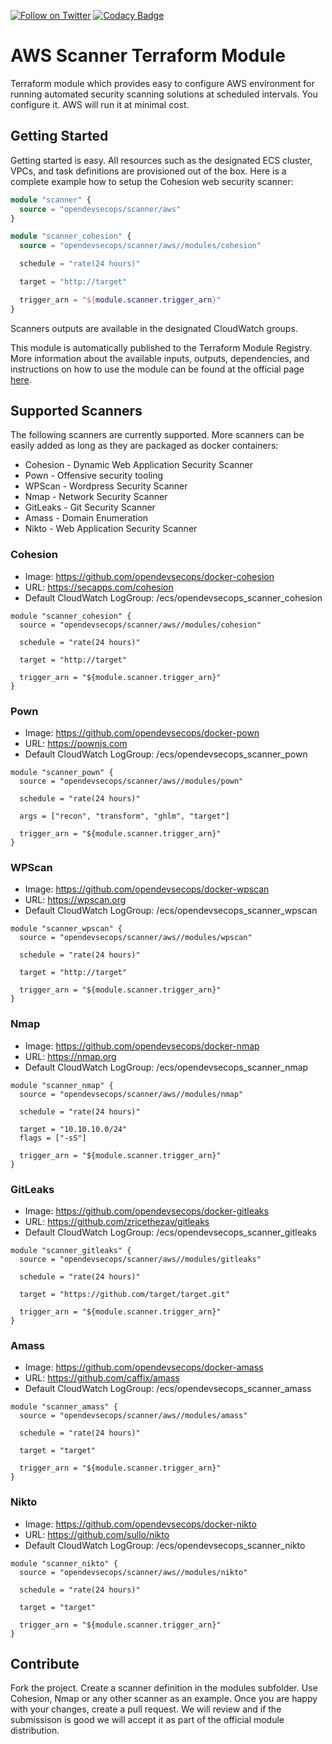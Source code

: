 [![Follow on Twitter](https://img.shields.io/twitter/follow/opendevsecops.svg?logo=twitter)](https://twitter.com/opendevsecops)
[![Codacy Badge](https://api.codacy.com/project/badge/Grade/5815b10c6daf46b0a3e6606ce812898e)](https://www.codacy.com/app/OpenDevSecOps/terraform-aws-scanner?utm_source=github.com&amp;utm_medium=referral&amp;utm_content=opendevsecops/terraform-aws-scanner&amp;utm_campaign=Badge_Grade)

# AWS Scanner Terraform Module

Terraform module which provides easy to configure AWS environment for running automated security scanning solutions at scheduled intervals. You configure it. AWS will run it at minimal cost.

## Getting Started

Getting started is easy. All resources such as the designated ECS cluster, VPCs, and task definitions are provisioned out of the box. Here is a complete example how to setup the Cohesion web security scanner:

```terraform
module "scanner" {
  source = "opendevsecops/scanner/aws"
}

module "scanner_cohesion" {
  source = "opendevsecops/scanner/aws//modules/cohesion"

  schedule = "rate(24 hours)"

  target = "http://target"

  trigger_arn = "${module.scanner.trigger_arn}"
}
```

Scanners outputs are available in the designated CloudWatch groups.

This module is automatically published to the Terraform Module Registry. More information about the available inputs, outputs, dependencies, and instructions on how to use the module can be found at the official page [here](https://registry.terraform.io/modules/opendevsecops/scanner).

## Supported Scanners

The following scanners are currently supported. More scanners can be easily added as long as they are packaged as docker containers:

  * Cohesion - Dynamic Web Application Security Scanner
  * Pown - Offensive security tooling
  * WPScan - Wordpress Security Scanner
  * Nmap - Network Security Scanner
  * GitLeaks - Git Security Scanner
  * Amass - Domain Enumeration
  * Nikto - Web Application Security Scanner

### Cohesion

  * Image: https://github.com/opendevsecops/docker-cohesion
  * URL: https://secapps.com/cohesion
  * Default CloudWatch LogGroup: /ecs/opendevsecops_scanner_cohesion

```
module "scanner_cohesion" {
  source = "opendevsecops/scanner/aws//modules/cohesion"

  schedule = "rate(24 hours)"

  target = "http://target"

  trigger_arn = "${module.scanner.trigger_arn}"
}
```

### Pown

  * Image: https://github.com/opendevsecops/docker-pown
  * URL: https://pownjs.com
  * Default CloudWatch LogGroup: /ecs/opendevsecops_scanner_pown

```
module "scanner_pown" {
  source = "opendevsecops/scanner/aws//modules/pown"

  schedule = "rate(24 hours)"

  args = ["recon", "transform", "ghlm", "target"]

  trigger_arn = "${module.scanner.trigger_arn}"
}
```

### WPScan

  * Image: https://github.com/opendevsecops/docker-wpscan
  * URL: https://wpscan.org
  * Default CloudWatch LogGroup: /ecs/opendevsecops_scanner_wpscan

```
module "scanner_wpscan" {
  source = "opendevsecops/scanner/aws//modules/wpscan"

  schedule = "rate(24 hours)"

  target = "http://target"

  trigger_arn = "${module.scanner.trigger_arn}"
}
```

### Nmap

  * Image: https://github.com/opendevsecops/docker-nmap
  * URL: https://nmap.org
  * Default CloudWatch LogGroup: /ecs/opendevsecops_scanner_nmap

```
module "scanner_nmap" {
  source = "opendevsecops/scanner/aws//modules/nmap"

  schedule = "rate(24 hours)"

  target = "10.10.10.0/24"
  flags = ["-sS"]

  trigger_arn = "${module.scanner.trigger_arn}"
}
```

### GitLeaks

  * Image: https://github.com/opendevsecops/docker-gitleaks
  * URL: https://github.com/zricethezav/gitleaks
  * Default CloudWatch LogGroup: /ecs/opendevsecops_scanner_gitleaks

```
module "scanner_gitleaks" {
  source = "opendevsecops/scanner/aws//modules/gitleaks"

  schedule = "rate(24 hours)"

  target = "https://github.com/target/target.git"

  trigger_arn = "${module.scanner.trigger_arn}"
}
```

### Amass

  * Image: https://github.com/opendevsecops/docker-amass
  * URL: https://github.com/caffix/amass
  * Default CloudWatch LogGroup: /ecs/opendevsecops_scanner_amass

```
module "scanner_amass" {
  source = "opendevsecops/scanner/aws//modules/amass"

  schedule = "rate(24 hours)"

  target = "target"

  trigger_arn = "${module.scanner.trigger_arn}"
}
```

### Nikto

  * Image: https://github.com/opendevsecops/docker-nikto
  * URL: https://github.com/sullo/nikto
  * Default CloudWatch LogGroup: /ecs/opendevsecops_scanner_nikto

```
module "scanner_nikto" {
  source = "opendevsecops/scanner/aws//modules/nikto"

  schedule = "rate(24 hours)"

  target = "target"

  trigger_arn = "${module.scanner.trigger_arn}"
}
```

## Contribute

Fork the project. Create a scanner definition in the modules subfolder. Use Cohesion, Nmap or any other scanner as an example. Once you are happy with your changes, create a pull request. We will review and if the submissison is good we will accept it as part of the official module distribution.
